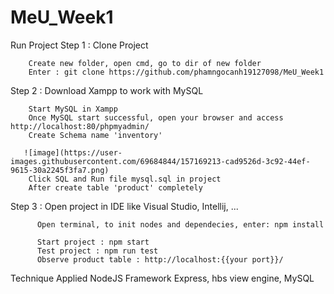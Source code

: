 # MeU_Week1
Run Project
Step 1 : Clone Project

        Create new folder, open cmd, go to dir of new folder
        Enter : git clone https://github.com/phamngocanh19127098/MeU_Week1
        
Step 2 : Download Xampp to work with MySQL 
        
        Start MySQL in Xampp
        Once MySQL start successful, open your browser and access http://localhost:80/phpmyadmin/
        Create Schema name 'inventory'
        
       ![image](https://user-images.githubusercontent.com/69684844/157169213-cad9526d-3c92-44ef-9615-30a2245f3fa7.png)
        Click SQL and Run file mysql.sql in project
        After create table 'product' completely
        
 Step 3 : Open project in IDE like Visual Studio, Intellij, ...
        
          Open terminal, to init nodes and dependecies, enter: npm install 
          
          Start project : npm start
          Test project : npm run test
          Observe product table : http://localhost:{{your port}}/


Technique Applied NodeJS Framework Express, hbs view engine, MySQL
